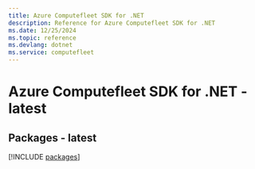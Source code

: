 ```yaml
---
title: Azure Computefleet SDK for .NET
description: Reference for Azure Computefleet SDK for .NET
ms.date: 12/25/2024
ms.topic: reference
ms.devlang: dotnet
ms.service: computefleet
---
```

# Azure Computefleet SDK for .NET - latest
## Packages - latest
[!INCLUDE [packages](computefleet-index.md)]